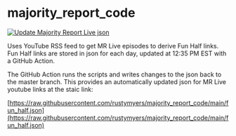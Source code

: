 # majority_report_code
[![Update Majority Report Live json](https://github.com/rustymyers/majority_report_code/actions/workflows/python-app.yml/badge.svg)](https://github.com/rustymyers/majority_report_code/actions/workflows/python-app.yml)

Uses YouTube RSS feed to get MR Live episodes to derive Fun Half links. Fun Half links are stored in json for each day, updated at 12:35 PM EST with a GitHub Action. 

The GitHub Action runs the scripts and writes changes to the json back to the master branch. This provides an automatically updated json for MR Live youtube links at the staic link:

[https://raw.githubusercontent.com/rustymyers/majority_report_code/main/fun_half.json](https://raw.githubusercontent.com/rustymyers/majority_report_code/main/fun_half.json)
